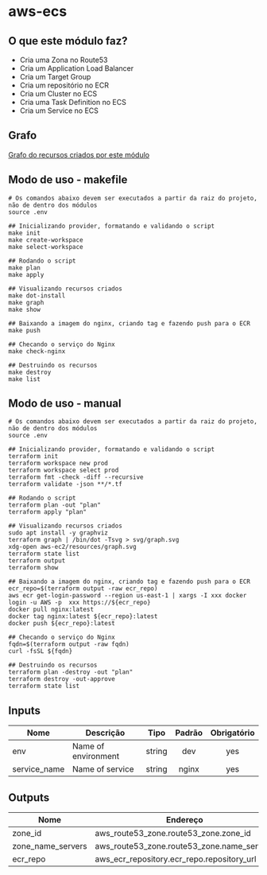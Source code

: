 # aws-ecs

## O que este módulo faz?
* Cria uma Zona no Route53
* Cria um Application Load Balancer
* Cria um Target Group
* Cria um repositório no ECR
* Cria um Cluster no ECS
* Cria uma Task Definition no ECS
* Cria um Service no ECS

## Grafo
[Grafo do recursos criados por este módulo](resources/graph.svg)

## Modo de uso - makefile
``` shell
# Os comandos abaixo devem ser executados a partir da raiz do projeto, não de dentro dos módulos
source .env

## Inicializando provider, formatando e validando o script
make init
make create-workspace
make select-workspace

## Rodando o script
make plan
make apply

## Visualizando recursos criados
make dot-install
make graph
make show

## Baixando a imagem do nginx, criando tag e fazendo push para o ECR
make push

## Checando o serviço do Nginx
make check-nginx

## Destruindo os recursos
make destroy
make list
```

## Modo de uso - manual
``` shell
# Os comandos abaixo devem ser executados a partir da raiz do projeto, não de dentro dos módulos
source .env

## Inicializando provider, formatando e validando o script
terraform init
terraform workspace new prod
terraform workspace select prod
terraform fmt -check -diff --recursive
terraform validate -json **/*.tf

## Rodando o script
terraform plan -out "plan"
terraform apply "plan"

## Visualizando recursos criados
sudo apt install -y graphviz
terraform graph | /bin/dot -Tsvg > svg/graph.svg
xdg-open aws-ec2/resources/graph.svg
terraform state list
terraform output
terraform show

## Baixando a imagem do nginx, criando tag e fazendo push para o ECR
ecr_repo=$(terraform output -raw ecr_repo)
aws ecr get-login-password --region us-east-1 | xargs -I xxx docker login -u AWS -p  xxx https://${ecr_repo}
docker pull nginx:latest
docker tag nginx:latest ${ecr_repo}:latest
docker push ${ecr_repo}:latest

## Checando o serviço do Nginx
fqdn=$(terraform output -raw fqdn)
curl -fsSL ${fqdn}

## Destruindo os recursos
terraform plan -destroy -out "plan"
terraform destroy -out-approve
terraform state list
```




## Inputs
| Nome         | Descrição            | Tipo | Padrão  | Obrigatório |
|--------------|----------------------|:----:|:-------:|:-----------:|
| env          | Name of environment  |string|dev      |yes          |
| service_name | Name of service      |string|nginx    |yes          |

## Outputs
| Nome              | Endereço                                   |
|-------------------|--------------------------------------------|
| zone_id           | aws_route53_zone.route53_zone.zone_id      |
| zone_name_servers | aws_route53_zone.route53_zone.name_servers |
| ecr_repo          | aws_ecr_repository.ecr_repo.repository_url |
